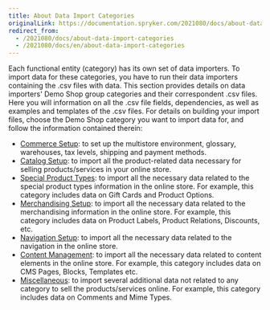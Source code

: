 ```yaml
---
title: About Data Import Categories
originalLink: https://documentation.spryker.com/2021080/docs/about-data-import-categories
redirect_from:
  - /2021080/docs/about-data-import-categories
  - /2021080/docs/en/about-data-import-categories
---
```


Each functional entity (category) has its own set of data importers. To import data for these categories, you have to run their data importers containing the .csv files with data. 
This section provides details on data importers' Demo Shop group categories and their correspondent .csv files. Here you will information on all the .csv file fields, dependencies, as well as examples and templates of the .csv files.
For details on building your import files, choose the Demo Shop category you want to import data for, and follow the information contained therein:

* [Commerce Setup](https://documentation.spryker.com/docs/commerce-setup): to set up the multistore environment, glossary, warehouses, tax levels, shipping and payment methods.
* [Catalog Setup](https://documentation.spryker.com/docs/catalog-setup): to import all the product-related data necessary for selling products/services in your online store.
* [Special Product Types](https://documentation.spryker.com/docs/special-product-types): to import all the necessary data related to the special product types information in the online store. For example, this category includes data on Gift Cards and Product Options.
* [Merchandising Setup](https://documentation.spryker.com/docs/merchandising-setup): to import all the necessary data related to the merchandising information in the online store. For example, this category includes data on Product Labels, Product Relations, Discounts, etc.
* [Navigation Setup](https://documentation.spryker.com/docs/navigation-setup): to import all the necessary data related to the navigation in the online store.
* [Content Management](https://documentation.spryker.com/docs/content-management):  to import all the necessary data related to content elements in the online store.  For example, this category includes data on CMS Pages, Blocks, Templates etc.
* [Miscellaneous](https://documentation.spryker.com/docs/miscellaneous): to import several additional data not related to any category to sell the products/services online. For example, this category includes data on Comments and Mime Types.

